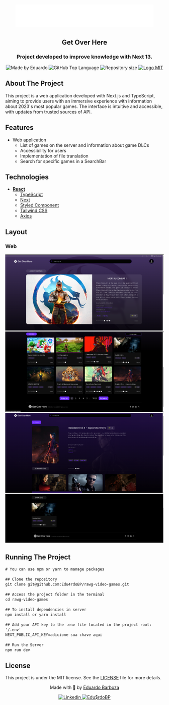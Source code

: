 
<div>
  <h1 align="center"> 
    <img alt="Get Over Here Logo" src="./public/img/white-logo.svg">
  </h1>
  <h2 align="center"> 
    Get Over Here
  </h2>
  <h3 align="center"> 
    Project developed to improve knowledge with Next 13.
  </h3>

  <p align="center">
    <img alt="Made by Eduardo" src="https://img.shields.io/badge/made%20by-Eduardo-blueviolet?style=plastic">
    <img alt="GitHub Top Language" src="https://img.shields.io/github/languages/top/Edu4rdoBP/rawg-video-games?color=blue&style=plastic">
    <img alt="Repository size" src="https://img.shields.io/github/repo-size/Edu4rdoBP/rawg-video-games?style=plastic"/>
    <a href="https://opensource.org/licenses/MIT">
      <img alt="Logo MIT" src="https://img.shields.io/badge/license-MIT-brightgreen?style=plastic">
    </a>
  </p>
</div>

## About The Project

This project is a web application developed with Next.js and TypeScript, aiming to provide users with an immersive experience with information about 2023's most popular games. The interface is intuitive and accessible, with updates from trusted sources of API.

## Features

- Web application
    - List of games on the server and information about game DLCs
    - Accessibility for users
    - Implementation of file translation
    - Search for specific games in a SearchBar
 
## Technologies

-   **[React](https://reactjs.org/)**
    - [TypeScript](https://www.typescriptlang.org/)
    - [Next](https://nextjs.org/)
    - [Styled Component](https://styled-components.com/) 
    - [Tailwind CSS](https://tailwindcss.com/)
    - [Axios](https://axios-http.com/)
 
## Layout
### Web

![Landing](./public/img/imgGitHub/Landing.png)
![Games](./public/img/imgGitHub/Games.png)
![GameDetails](./public/img/imgGitHub/GameDetails.png)
![GamesDLCs](./public/img/imgGitHub/GamesDLCs.png)


## Running The Project

```
# You can use npm or yarn to manage packages

## Clone the repository
git clone git@github.com:Edu4rdoBP/rawg-video-games.git

## Access the project folder in the terminal
cd rawg-video-games

## To install dependencies in server
npm install or yarn install

## Add your API key to the .env file located in the project root: '/.env'
NEXT_PUBLIC_API_KEY=adicione sua chave aqui

## Run the Server
npm run dev
```
## License

This project is under the MIT license. See the [LICENSE](/LICENSE) file for more details.


<div align="center">
  <p> Made with 💜 by <a href="https://github.com/Edu4rdoBP">Eduardo Barboza</a> </p>
  <p>
    <a href="https://www.linkedin.com/in/jorgeeder/">
      <img alt="Linkedin" src="https://img.shields.io/badge/-Eduardo%20Barboza-blue?style=plastic&logo=linkedin&link=https://www.linkedin.com/in/Edu4doBP/">
    </a>
    <a href = "mailto:jorgeeder.dev@gmail.com">
      <img alt="Edu$rdoBP" src="https://img.shields.io/badge/-edu4rdobarb0za@gmail.com-ff512f?style=plastic&logo=Gmail&logoColor=white&link=mailto:edu4rdobarb0za@gmail.com">
    </a>
  </p>
</div>
